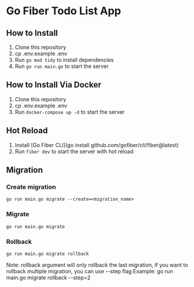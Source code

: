 # Go Fiber Todo List App

## How to Install
1. Clone this repository
2. cp .env.example .env
3. Run `go mod tidy` to install dependencies
4. Run `go run main.go` to start the server

## How to Install Via Docker
1. Clone this repository
2. cp .env.example .env
3. Run `docker-compose up -d` to start the server

## Hot Reload
1. Install [Go Fiber CLI](go install github.com/gofiber/cli/fiber@latest)
2. Run `fiber dev` to start the server with hot reload

## Migration
### Create migration
```
go run main.go migrate --create=<migration_name>
```

### Migrate
```
go run main.go migrate
```

### Rollback
```
go run main.go migrate rollback
```
Note: rollback argument will only rollback the last migration, if you want to rollback multiple migration, you can use --step flag
Example: go run main.go migrate rollback --step=2